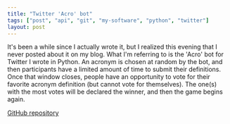 ```yaml
---
title: "Twitter 'Acro' bot"
tags: ["post", "api", "git", "my-software", "python", "twitter"]
layout: post
---
```


It's been a while since I actually wrote it, but I realized this evening
that I never posted about it on my blog. What I'm referring to is the
'Acro' bot for Twitter I wrote in Python.<!--more--> An acronym is
chosen at random by the bot, and then participants have a limited amount
of time to submit their definitions. Once that window closes, people
have an opportunity to vote for their favorite acronym definition (but
cannot vote for themselves). The one(s) with the most votes will be
declared the winner, and then the game begins again.

[GitHub repository](https://github.com/haliphax/twitter-acrobot)
